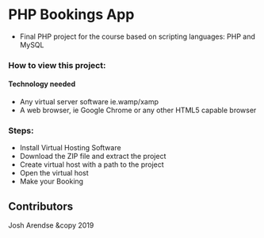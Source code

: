 # PHP Bookings App

 - Final PHP project for the course based on scripting languages: PHP and MySQL

### How to view this project:

#### Technology needed
 - Any virtual server software ie.wamp/xamp
 - A web browser, ie Google Chrome or any other HTML5 capable browser

### Steps:

- Install Virtual Hosting Software
- Download the ZIP file and extract the project
- Create virtual host with a path to the project
- Open the virtual host
- Make your Booking

## Contributors

Josh Arendse &copy 2019
